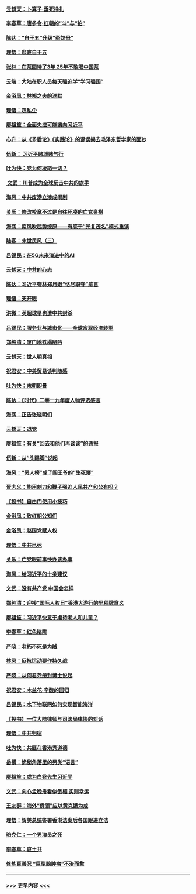 #### [云鹤天：卜算子‧垂死挣扎](../pages/nsc993/n11739956.md?t=12240555) 
#### [李春草：唐多令‧红朝的“斗”与“拍”](../pages/nsc993/n11739830.md?t=12240555) 
#### [陈达：“自干五”升级“牵妨母”](../pages/nsc993/n11739724.md?t=12240555) 
#### [理悟：悲哀自干五](../pages/nsc993/n11739547.md?t=12240555) 
#### [张林：在茶园待了3年 25年不敢喝中国茶](../pages/nsc993/n11739240.md?t=12240555) 
#### [云端：大陆在职人员每天强迫学“学习强国”](../pages/nsc993/n11738735.md?t=12240555) 
#### [金浴凤：林郑之夫的渊默](../pages/nsc993/n11737735.md?t=12240555) 
#### [理悟：叹私企](../pages/nsc993/n11737715.md?t=12240555) 
#### [廖祖笙：全面失控可能袭向习近平](../pages/nsc993/n11737704.md?t=12240555) 
#### [心升：从《矛盾论》《实践论》的谬误揭去毛泽东哲学家的面纱](../pages/nsc993/n11736962.md?t=12240555) 
#### [伍新： 习近平赌城赌气行](../pages/nsc993/n11736929.md?t=12240555) 
#### [吐为快：党为何凌蹈一切？](../pages/nsc993/n11736915.md?t=12240555) 
#### [ 文武：川普成为全球反击中共的旗手](../pages/nsc993/n11736882.md?t=12240555) 
#### [海风：中共废港立澳成闹剧](../pages/nsc993/n11735857.md?t=12240555) 
#### [关乐：修改校章不过是自往死凑的亡党臭棋](../pages/nsc993/n11735097.md?t=12240555) 
#### [海网：南风吹起势燎原——有感于“光复茂名”模式重演](../pages/nsc993/n11732308.md?t=12240555) 
#### [陆客：末世民风（三）](../pages/nsc993/n11732211.md?t=12240555) 
#### [吕锡民：在5G未来演进中的AI](../pages/nsc993/n11730010.md?t=12240555) 
#### [云鹤天：中共的心态](../pages/nsc993/n11729906.md?t=12240555) 
#### [陈达：习近平夸林郑月娥“恪尽职守”感言](../pages/nsc993/n11729881.md?t=12240555) 
#### [理悟：天开眼](../pages/nsc993/n11729699.md?t=12240555) 
#### [洪微：英超球星也遭中共封杀](../pages/nsc993/n11727243.md?t=12240555) 
#### [吕锡民：服务业与城市化——全球宏观经济转型](../pages/nsc993/n11725845.md?t=12240555) 
#### [郑纯清：厦门地铁塌陷吟](../pages/nsc993/n11725813.md?t=12240555) 
#### [云鹤天：世人明真相](../pages/nsc993/n11725621.md?t=12240555) 
#### [祝君安：中美贸易谈判随感](../pages/nsc993/n11725609.md?t=12240555) 
#### [吐为快：末朝即景](../pages/nsc993/n11723365.md?t=12240555) 
#### [陈达：《时代》二零一九年度人物评选感言](../pages/nsc993/n11723337.md?t=12240555) 
#### [海网：正告张晓明们](../pages/nsc993/n11723228.md?t=12240555) 
#### [云鹤天：退党](../pages/nsc993/n11723056.md?t=12240555) 
#### [廖祖笙：有关“回去和他们再谈谈”的通报](../pages/nsc993/n11722442.md?t=12240555) 
#### [伍新：从“头踢脚”说起](../pages/nsc993/n11722429.md?t=12240555) 
#### [海风：“恶人榜”成了阎王爷的“生死簿”](../pages/nsc993/n11722272.md?t=12240555) 
#### [胥志义：能用剌刀和鞭子强迫人民共产和公有吗？](../pages/nsc993/n11720569.md?t=12240555) 
#### [【投书】自由门使用小技巧](../pages/nsc993/n11720180.md?t=12240555) 
#### [金浴凤：致红朝公知们](../pages/nsc993/n11720563.md?t=12240555) 
#### [金浴凤：赵国党赋人权](../pages/nsc993/n11720533.md?t=12240555) 
#### [理悟：中共已死](../pages/nsc993/n11720233.md?t=12240555) 
#### [关乐：亡党眼前事快办该办事](../pages/nsc993/n11719160.md?t=12240555) 
#### [海风：给习近平的十条建议](../pages/nsc993/n11717616.md?t=12240555) 
#### [文武：没有共产党 中国会怎样](../pages/nsc993/n11717584.md?t=12240555) 
#### [郑纯清：迎接“国际人权日”香港大游行的里程牌意义](../pages/nsc993/n11717417.md?t=12240555) 
#### [廖祖笙：习近平快意于虐待老人和儿童？](../pages/nsc993/n11715313.md?t=12240555) 
#### [李春草：红色陷阱](../pages/nsc993/n11715029.md?t=12240555) 
#### [严晓：老朽不死是为贼](../pages/nsc993/n11712910.md?t=12240555) 
#### [林忌：反抗运动要作持久战](../pages/nsc993/n11712623.md?t=12240555) 
#### [严晓：从何君尧册封博士说起](../pages/nsc993/n11712465.md?t=12240555) 
#### [祝君安：木兰花·辛酸的回归](../pages/nsc993/n11712381.md?t=12240555) 
#### [吕锡民：水下物联网如何实现智能海洋](../pages/nsc993/n11711158.md?t=12240555) 
#### [【投书】一位大陆律师与司法局律协的对话](../pages/nsc993/n11709675.md?t=12240555) 
#### [理悟：中共归宿](../pages/nsc993/n11710059.md?t=12240555) 
#### [吐为快：共匪在香港秀道德](../pages/nsc993/n11709979.md?t=12240555) 
#### [岳横：诡秘角落里的另类“语言”](../pages/nsc993/n11709792.md?t=12240555) 
#### [廖祖笙：或为白卷先生习近平](../pages/nsc993/n11708330.md?t=12240555) 
#### [文武：向心孟晚舟看似倒楣 实则幸运](../pages/nsc993/n11708236.md?t=12240555) 
#### [王友群：海外“侨领”应以黄克锵为戒](../pages/nsc993/n11706176.md?t=12240555) 
#### [理悟：贺美总统签署香港法案后各国跟进立法](../pages/nsc993/n11706853.md?t=12240555) 
#### [骆克仁：一个男演员之死](../pages/nsc993/n11706677.md?t=12240555) 
#### [李春草：哀土共](../pages/nsc993/n11706255.md?t=12240555) 
#### [修炼真善忍 “巨型脑肿瘤”不治而愈](../pages/nsc993/n11705340.md?t=12240555) 

----
#### [ >>> 更早内容 <<< ](../indexes/nsc993-earlier.md)
